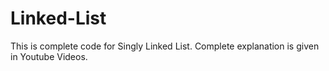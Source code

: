 # Linked-List
This is complete code for Singly Linked List. Complete explanation is given in Youtube Videos.
